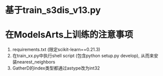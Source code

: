 # 基于train_s3dis_v13.py
# 在ModelsArts上训练的注意事项
1. requirements.txt (限定scikit-learn==0.21.3)
2. 在train_xx.py中执行shell script (包含python setup.py develop), 从而来安装nearest_neighbors
3. GatherD的index类型都通过astype改为int32